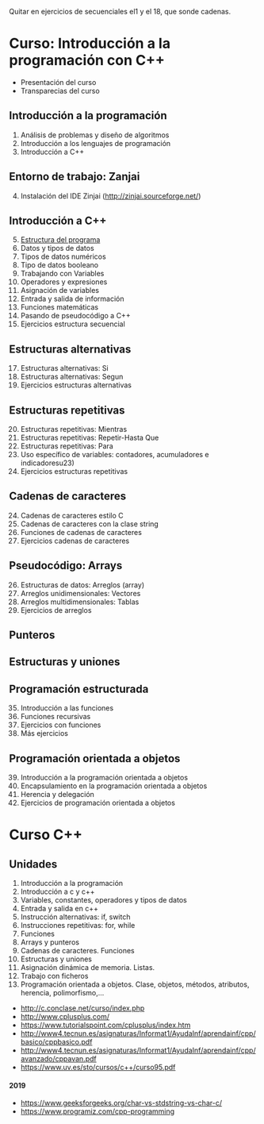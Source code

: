 Quitar en ejercicios de secuenciales el1 y el 18, que sonde  cadenas.


# Curso: Introducción a la programación con C++

* Presentación del curso
* Transparecias del curso

## Introducción a la programación

1. Análisis de problemas y diseño de algoritmos
2. Introducción a los lenguajes de programación
3. Introducción a C++

## Entorno de trabajo: Zanjai

4. Instalación del IDE Zinjai (http://zinjai.sourceforge.net/)

## Introducción a C++

5. [Estructura del programa](curso/u5)
6. Datos y tipos de datos
7. Tipos de datos numéricos
8. Tipo de datos booleano
8. Trabajando con Variables
9. Operadores y expresiones
10. Asignación de variables
11. Entrada y salida de información
12. Funciones matemáticas
13. Pasando de pseudocódigo a C++
14. Ejercicios estructura secuencial

## Estructuras alternativas

17. Estructuras alternativas: Si
18. Estructuras alternativas: Segun
19. Ejercicios estructuras alternativas

## Estructuras repetitivas

20. Estructuras repetitivas: Mientras
21. Estructuras repetitivas: Repetir-Hasta Que
22. Estructuras repetitivas: Para
23. Uso específico de variables: contadores, acumuladores e indicadoresu23)
24. Ejercicios estructuras repetitivas

## Cadenas de caracteres

24. Cadenas de caracteres estilo C
25. Cadenas de caracteres con la clase string
26. Funciones de cadenas de caracteres
27. Ejercicios cadenas de caracteres

## Pseudocódigo: Arrays

26. Estructuras de datos: Arreglos (array)
27. Arreglos unidimensionales: Vectores
28. Arreglos multidimensionales: Tablas
29. Ejercicios de arreglos

## Punteros

## Estructuras y uniones

## Programación estructurada

35. Introducción a las funciones
36. Funciones recursivas
37. Ejercicios con funciones
38. Más ejercicios

## Programación orientada a objetos

39. Introducción a la programación orientada a objetos
40. Encapsulamiento en la programación orientada a objetos
41. Herencia y delegación
42. Ejercicios de programación orientada a objetos



# Curso C++

## Unidades

1. Introducción a la programación
2. Introducción a c y c++
3. Variables, constantes, operadores y tipos de datos
4. Entrada y salida en c++
5. Instrucción alternativas: if, switch
6. Instrucciones repetitivas: for, while
7. Funciones
8. Arrays y punteros
9. Cadenas de caracteres. Funciones
10. Estructuras y uniones
11. Asignación dinámica de memoria. Listas.
12. Trabajo con ficheros
13. Programación orientada a objetos. Clase, objetos, métodos, atributos, herencia, polimorfismo,...


* http://c.conclase.net/curso/index.php
* http://www.cplusplus.com/
* https://www.tutorialspoint.com/cplusplus/index.htm
* http://www4.tecnun.es/asignaturas/Informat1/AyudaInf/aprendainf/cpp/basico/cppbasico.pdf
* http://www4.tecnun.es/asignaturas/Informat1/AyudaInf/aprendainf/cpp/avanzado/cppavan.pdf
* https://www.uv.es/sto/cursos/c++/curso95.pdf

#### 2019

* https://www.geeksforgeeks.org/char-vs-stdstring-vs-char-c/
* https://www.programiz.com/cpp-programming